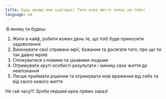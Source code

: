 ```yaml
---
title: Будь краще вже сьогодні! Твоє нове життя чекає на тебе!
language: uk
---
```


<p class='text-caveat'>:В якому ти будеш:</p>

<ol>
    <li>Жити в кайф, робити кожен день те, що тобі буде приносити задоволення</li>
    <li>Виконувати свої справжні мрії, бажання та досягати того, про що ти так давно мріяв</li>
    <li>Спілкуватися з новими та цікавими людьми</li>
    <li>Отримувати круті особисті результати і зміниш своє життя до невпізнання</li>
    <li>Легше приймати рішення та отримувати нові враження від себе та від свого нового життя</li>
</ol>

<p class='text-caveat'>Не гай часу!!! Зроби перший крок прямо зараз!</p>
